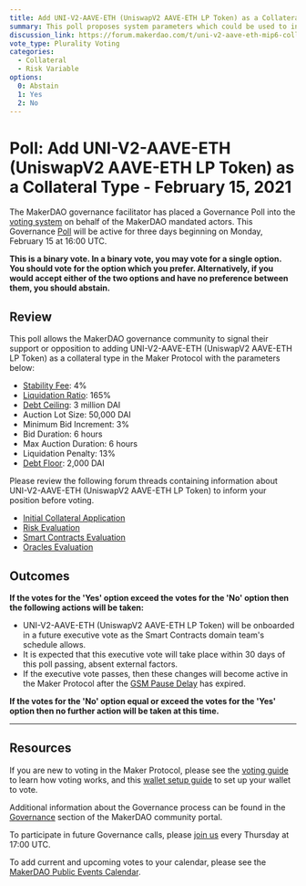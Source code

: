 ```yaml
---
title: Add UNI-V2-AAVE-ETH (UniswapV2 AAVE-ETH LP Token) as a Collateral Type - February 15, 2021
summary: This poll proposes system parameters which could be used to initialize UNI-V2-AAVE-ETH (UniswapV2 AAVE-ETH LP Token) as a new collateral type.
discussion_link: https://forum.makerdao.com/t/uni-v2-aave-eth-mip6-collateral-onboarding-application/6186
vote_type: Plurality Voting
categories:
  - Collateral
  - Risk Variable
options:
  0: Abstain
  1: Yes
  2: No
---
```


# Poll: Add UNI-V2-AAVE-ETH (UniswapV2 AAVE-ETH LP Token) as a Collateral Type - February 15, 2021

The MakerDAO governance facilitator has placed a Governance Poll into the [voting system](https://vote.makerdao.com/polling) on behalf of the MakerDAO mandated actors. This Governance [Poll](https://community-development.makerdao.com/en/learn/governance/on-chain-gov) will be active for three days beginning on Monday, February 15 at 16:00 UTC.

**This is a binary vote. In a binary vote, you may vote for a single option. You should vote for the option which you prefer. Alternatively, if you would accept either of the two options and have no preference between them, you should abstain.**

## Review

This poll allows the MakerDAO governance community to signal their support or opposition to adding UNI-V2-AAVE-ETH (UniswapV2 AAVE-ETH LP Token) as a collateral type in the Maker Protocol with the parameters below:

- [Stability Fee](https://community-development.makerdao.com/en/learn/governance/param-stability-fee): 4%
- [Liquidation Ratio](https://community-development.makerdao.com/en/learn/governance/param-liquidation-ratio): 165%
- [Debt Ceiling](https://community-development.makerdao.com/en/learn/governance/param-debt-ceiling): 3 million DAI
- Auction Lot Size: 50,000 DAI
- Minimum Bid Increment: 3%
- Bid Duration: 6 hours
- Max Auction Duration: 6 hours
- Liquidation Penalty: 13%
- [Debt Floor](https://community-development.makerdao.com/en/learn/governance/param-debt-floor): 2,000 DAI

Please review the following forum threads containing information about UNI-V2-AAVE-ETH (UniswapV2 AAVE-ETH LP Token) to inform your position before voting.

- [Initial Collateral Application](https://forum.makerdao.com/t/uni-v2-aave-eth-mip6-collateral-onboarding-application/6186)
- [Risk Evaluation](https://forum.makerdao.com/t/uni-v2-aave-eth-collateral-onboarding-risk-evaluation/6525)
- [Smart Contracts Evaluation](https://forum.makerdao.com/t/uni-v2-aave-eth-erc20-token-smart-contract-technical-assessment/6510)
- [Oracles Evaluation](https://forum.makerdao.com/t/uni-v2-aave-eth-collateral-onboarding-oracle-assessment-mip10c3-sp26/6356)

## Outcomes

**If the votes for the 'Yes' option exceed the votes for the 'No' option then the following actions will be taken:**

- UNI-V2-AAVE-ETH (UniswapV2 AAVE-ETH LP Token) will be onboarded in a future executive vote as the Smart Contracts domain team's schedule allows.
- It is expected that this executive vote will take place within 30 days of this poll passing, absent external factors.
- If the executive vote passes, then these changes will become active in the Maker Protocol after the [GSM Pause Delay](https://community-development.makerdao.com/en/learn/governance/param-gsm-pause-delay) has expired.

**If the votes for the 'No' option equal or exceed the votes for the 'Yes' option then no further action will be taken at this time.**

---

## Resources

If you are new to voting in the Maker Protocol, please see the [voting guide](https://community-development.makerdao.com/en/learn/governance/how-voting-works/) to learn how voting works, and this [wallet setup guide](https://community-development.makerdao.com/en/learn/governance/voting-setup/) to set up your wallet to vote.

Additional information about the Governance process can be found in the [Governance](https://community-development.makerdao.com/en/learn/governance) section of the MakerDAO community portal.

To participate in future Governance calls, please [join us](https://github.com/makerdao/community/tree/master/governance/governance-and-risk-meetings) every Thursday at 17:00 UTC.

To add current and upcoming votes to your calendar, please see the [MakerDAO Public Events Calendar](https://calendar.google.com/calendar/embed?src=makerdao.com_3efhm2ghipksegl009ktniomdk%40group.calendar.google.com&ctz=UTC&mode=week&showCalendars=0&showPrint=0).
